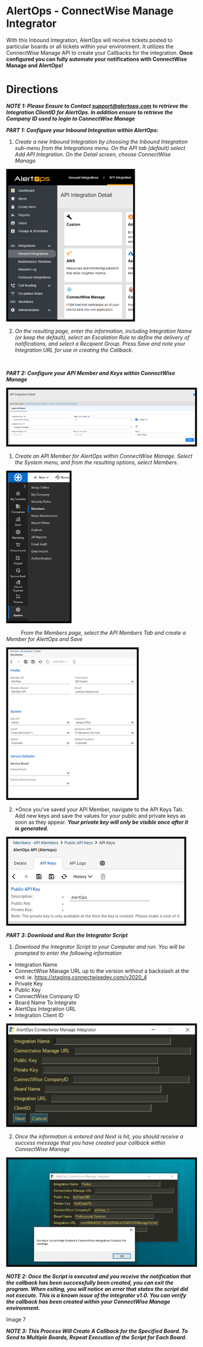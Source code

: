 # AlertOps - ConnectWise Manage Integrator

With this Inbound Integration, AlertOps will receive tickets posted to particular boards or all tickets within your environment. It utilizes the ConnectWise Manage API to create your Callbacks for the integration. **Once configured you can fully automate your notifications with ConnectWise Manage and AlertOps!** 


# Directions
***NOTE 1: Please Ensure to Contact support@alertops.com to retrieve the Integration ClientID for AlertOps. In addition ensure to retrieve the Company ID used to login to ConnectWise Manage***
<br />


***PART 1: Configure your Inbound Integration within AlertOps:***

 1. *Create a new Inbound Integration by choosing the Inbound Integration sub-menu from the Integrations menu. On the API tab (default) select Add API Integration. On the Detail screen, choose ConnectWise Manage.*

<img src="Images/1.png" height="400" style="border:5px solid #000000;">

 2. *On the resulting page, enter the information, including Integration Name (or keep the default), select an Escalation Rule to define the delivery of notifications, and select a Recipient Group. Press Save and note your Integration URL for use in creating the Callback.*
<br />

***PART 2: Configure your API Member and Keys within ConnectWise Manage***

<img src="Images/2.png" style="border:5px solid #000000;">

1. *Create an API Member for AlertOps within ConnectWise Manage. Select the System menu, and from the resulting options, select Members.* 

<img src="Images/3.png" height="400" style="border:5px solid #000000;">

&nbsp;&nbsp;&nbsp;&nbsp;&nbsp;&nbsp;&nbsp;&nbsp;&nbsp;&nbsp;*From the Members page, select the API Members Tab and create a Member for AlertOps and Save*

<img src="Images/4.png" height="400" style="border:5px solid #000000;">

2. *Once you've saved your API Member, navigate to the API Keys Tab. Add new keys and save the values for your public and private keys as soon as they appear. ***Your private key will only be visible once after it is generated.***

<img src="Images/5.png" style="border:5px solid #000000;">
<br />


***PART 3: Download and Run the Integrator Script***

1. *Download the Integrator Script to your Computer and run. You will be prompted to enter the following information*

- Integration Name
- ConnectWise Manage URL up to the version without a backslash at the end: ie. https://staging.connectwisedev.com/v2020_4 
- Private Key 
- Public Key
- ConnectWise Company ID
- Board Name To Integrate
- AlertOps Integration URL
- Integration Client ID

<img src="Images/6.png" style="border:5px solid #000000;">

2. *Once the information is entered and Next is hit, you should receive a success message that you have created your callback within ConnectWise Manage*

<img src="Images/7.png" style="border:5px solid #000000;">

***NOTE 2: Once the Script is executed and you receive the notification that the callback has been successfully been created, you can exit the program. When exiting, you will notice an error that states the script did not execute. This is a known issue of the integrator v1.0. You can verify the callback has been created within your ConnectWise Manage environment.***

Image 7

***NOTE 3: This Process Will Create A Callback for the Specified Board. To Send to Multiple Boards, Repeat Execution of the Script for Each Board.***




